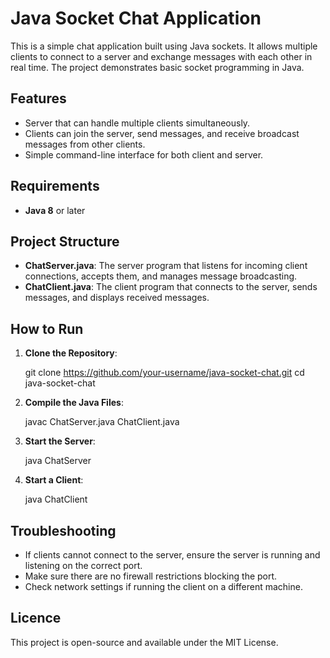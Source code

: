 # Java Socket Chat Application

This is a simple chat application built using Java sockets. It allows multiple clients to connect to a server and exchange messages with each other in real time. The project demonstrates basic socket programming in Java.

## Features

- Server that can handle multiple clients simultaneously.
- Clients can join the server, send messages, and receive broadcast messages from other clients.
- Simple command-line interface for both client and server.

## Requirements

- **Java 8** or later

## Project Structure

- **ChatServer.java**: The server program that listens for incoming client connections, accepts them, and manages message broadcasting.
- **ChatClient.java**: The client program that connects to the server, sends messages, and displays received messages.

## How to Run

1. **Clone the Repository**:

   git clone https://github.com/your-username/java-socket-chat.git
   cd java-socket-chat

2. **Compile the Java Files**:

    javac ChatServer.java ChatClient.java

3. **Start the Server**:

    java ChatServer

4. **Start a Client**:

    java ChatClient

## Troubleshooting

- If clients cannot connect to the server, ensure the server is running and listening on the correct port.
- Make sure there are no firewall restrictions blocking the port.
- Check network settings if running the client on a different machine.

## Licence

This project is open-source and available under the MIT License.
